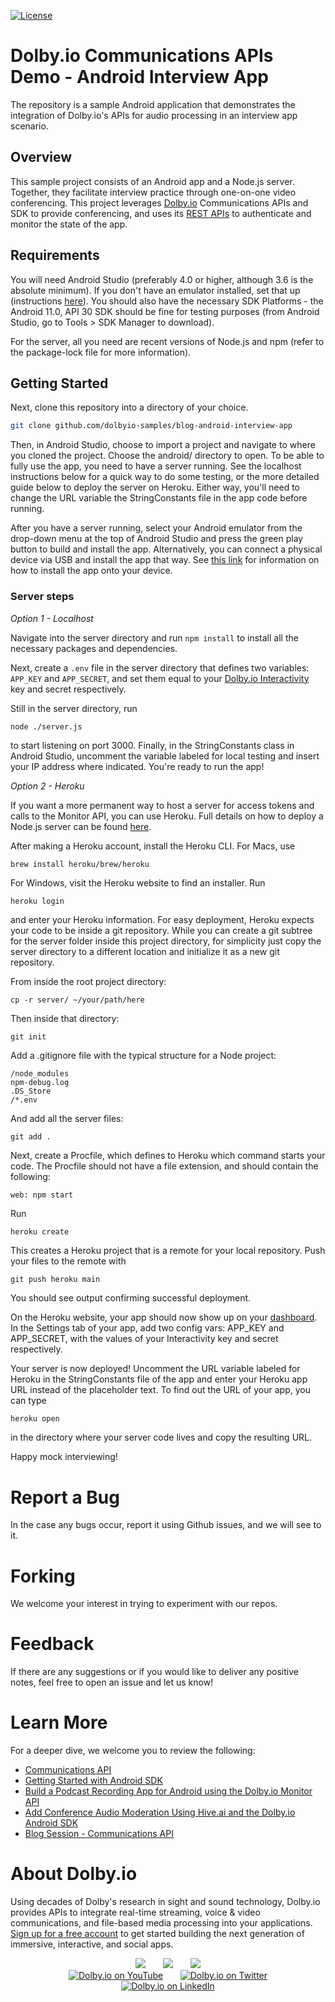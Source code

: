 [![License](https://img.shields.io/github/license/dolbyio-samples/blog-android-audio-recording-examples)](LICENSE)

# Dolby.io Communications APIs Demo - Android Interview App
The repository is a sample Android application that demonstrates the integration of Dolby.io's APIs for audio processing in an interview app scenario. 

## Overview
This sample project consists of an Android app and a Node.js server. Together, they facilitate interview practice through one-on-one video conferencing. This project leverages [Dolby.io](dolby.io) Communications APIs and SDK to provide conferencing, and uses its [REST APIs](https://docs.dolby.io/communications-apis/reference/authentication-api) to authenticate and monitor the state of the app. 

## Requirements

You will need Android Studio (preferably 4.0 or higher, although 3.6 is the absolute minimum). If you don't have an emulator installed, set that up (instructions [here](https://developer.android.com/studio/run/managing-avds)). You should also have the necessary SDK Platforms - the Android 11.0, API 30 SDK should be fine for testing purposes (from Android Studio, go to Tools > SDK Manager to download).

For the server, all you need are recent versions of Node.js and npm (refer to the package-lock file for more information). 

## Getting Started

Next, clone this repository into a directory of your choice. 

```bash
git clone github.com/dolbyio-samples/blog-android-interview-app
```

Then, in Android Studio, choose to import a project and navigate to where you cloned the project. Choose the android/ directory to open. To be able to fully use the app, you need to have a server running. See the localhost instructions below for a quick way to do some testing, or the more detailed guide below to deploy the server on Heroku. Either way, you'll need to change the URL variable the StringConstants file in the app code before running.  

After you have a server running, select your Android emulator from the drop-down menu at the top of Android Studio and press the green play button to build and install the app. Alternatively, you can connect a physical device via USB and install the app that way. See [this link](https://developer.android.com/studio/debug/dev-options) for information on how to install the app onto your device. 


### Server steps

*Option 1 - Localhost*

Navigate into the server directory and run ```npm install``` to install all the necessary packages and dependencies. 

Next, create a ```.env``` file in the server directory that defines two variables: ```APP_KEY``` and ```APP_SECRET```, and set them equal to your [Dolby.io Interactivity](https://dolby.io/developers/interactivity-apis/overview/introduction) key and secret respectively. 

Still in the server directory, run 
```bash
node ./server.js
```   

to start listening on port 3000. Finally, in the StringConstants class in Android Studio, uncomment the variable labeled for local testing and insert your IP address where indicated. You're ready to run the app! 

*Option 2 - Heroku*

If you want a more permanent way to host a server for access tokens and calls to the Monitor API, you can use Heroku. Full details on how to deploy a Node.js server can be found [here](https://devcenter.heroku.com/articles/deploying-nodejs). 

After making a Heroku account, install the Heroku CLI. For Macs, use 

```
brew install heroku/brew/heroku
```

For Windows, visit the Heroku website to find an installer. Run 

``` 
heroku login
``` 

and enter your Heroku information. For easy deployment, Heroku expects 
your code to be inside a git repository. While you can create a git subtree for the server folder inside this project directory, for simplicity just copy the server directory to a different location and initialize it as a new git repository. 

From inside the root project directory: 
```
cp -r server/ ~/your/path/here
```

Then inside that directory: 

```
git init
``` 

Add a .gitignore file with the typical structure for a Node project:

```
/node_modules
npm-debug.log
.DS_Store
/*.env
```

And add all the server files:

```
git add .
```

Next, create a Procfile, which defines to Heroku which command starts your code. The Procfile should not have a file extension, and should contain the following: 

```
web: npm start
```

Run 

``` 
heroku create
``` 

This creates a Heroku project that is a remote for your local repository. Push your files to the remote with 

```
git push heroku main
``` 

You should see output confirming successful deployment. 

On the Heroku website, your app should now show up on your [dashboard](https://dashboard.heroku.com/apps). In the Settings tab of your app, 
add two config vars: APP_KEY and APP_SECRET, with the values of your Interactivity key and secret respectively. 

Your server is now deployed! Uncomment the URL variable labeled for Heroku in the StringConstants file of the app and enter your Heroku app URL instead of the placeholder text. To find out the URL of your app, you can type 

``` 
heroku open
```

in the directory where your server code lives and copy the resulting URL. 

Happy mock interviewing!

# Report a Bug 
In the case any bugs occur, report it using Github issues, and we will see to it. 

# Forking
We welcome your interest in trying to experiment with our repos. 

# Feedback 
If there are any suggestions or if you would like to deliver any positive notes, feel free to open an issue and let us know!

# Learn More
For a deeper dive, we welcome you to review the following:
 - [Communications API](https://docs.dolby.io/communications-apis/docs)
 - [Getting Started with Android SDK](https://docs.dolby.io/communications-apis/docs/getting-started-with-android)
 - [Build a Podcast Recording App for Android using the Dolby.io Monitor API](https://dolby.io/blog/build-a-podcast-recording-app-for-android-using-the-dolby-io-monitor-api/)
 - [Add Conference Audio Moderation Using Hive.ai and the Dolby.io Android SDK](https://dolby.io/blog/add-conference-audio-moderation-using-hive-ai-and-the-dolby-io-android-sdk/)
 - [Blog Session - Communications API](https://dolby.io/blog/category/communications/)

# About Dolby.io

Using decades of Dolby's research in sight and sound technology, Dolby.io provides APIs to integrate real-time streaming, voice & video communications, and file-based media processing into your applications. [Sign up for a free account](https://dashboard.dolby.io/signup/) to get started building the next generation of immersive, interactive, and social apps.

<div align="center">
  <a href="https://dolby.io/" target="_blank"><img src="https://img.shields.io/badge/Dolby.io-0A0A0A?style=for-the-badge&logo=dolby&logoColor=white"/></a>
&nbsp; &nbsp; &nbsp;
  <a href="https://docs.dolby.io/" target="_blank"><img src="https://img.shields.io/badge/Dolby.io-Docs-0A0A0A?style=for-the-badge&logoColor=white"/></a>
&nbsp; &nbsp; &nbsp;
  <a href="https://dolby.io/blog/category/developer/" target="_blank"><img src="https://img.shields.io/badge/Dolby.io-Blog-0A0A0A?style=for-the-badge&logoColor=white"/></a>
</div>

<div align="center">
&nbsp; &nbsp; &nbsp;
  <a href="https://youtube.com/@dolbyio" target="_blank"><img src="https://img.shields.io/badge/YouTube-red?style=flat-square&logo=youtube&logoColor=white" alt="Dolby.io on YouTube"/></a>
&nbsp; &nbsp; &nbsp; 
  <a href="https://twitter.com/dolbyio" target="_blank"><img src="https://img.shields.io/badge/Twitter-blue?style=flat-square&logo=twitter&logoColor=white" alt="Dolby.io on Twitter"/></a>
&nbsp; &nbsp; &nbsp;
  <a href="https://www.linkedin.com/company/dolbyio/" target="_blank"><img src="https://img.shields.io/badge/LinkedIn-0077B5?style=flat-square&logo=linkedin&logoColor=white" alt="Dolby.io on LinkedIn"/></a>
</div>
